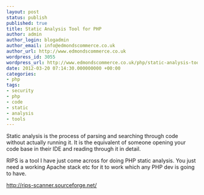 ```yaml
---
layout: post
status: publish
published: true
title: Static Analysis Tool for PHP
author: admin
author_login: blogadmin
author_email: info@edmondscommerce.co.uk
author_url: http://www.edmondscommerce.co.uk
wordpress_id: 3055
wordpress_url: http://www.edmondscommerce.co.uk/php/static-analysis-tool-for-php/
date: 2012-03-20 07:14:30.000000000 +00:00
categories:
- php
tags:
- security
- php
- code
- static
- analysis
- tools
---
```

Static analysis is the process of parsing and searching through code without actually running it. It is the equivalent of someone opening your code base in their IDE and reading through it in detail.

RIPS is a tool I have just come across for doing PHP static analysis. You just need a working Apache stack etc for it to work which any PHP dev is going to have.

<a href="http://rips-scanner.sourceforge.net/">http://rips-scanner.sourceforge.net/</a>
